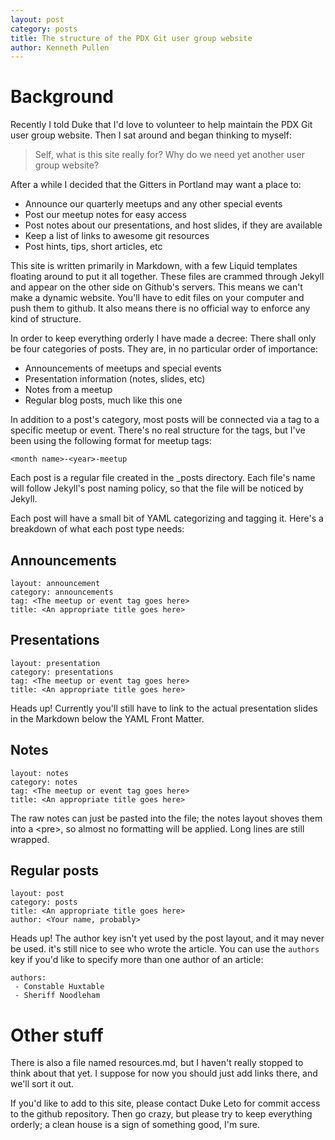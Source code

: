 ```yaml
---
layout: post
category: posts
title: The structure of the PDX Git user group website
author: Kenneth Pullen
---
```

# Background

Recently I told Duke that I'd love to volunteer to help maintain the PDX Git user group website. Then I sat around and began thinking to myself:

> Self, what is this site really for? Why do we need yet another user group website?

After a while I decided that the Gitters in Portland may want a place to:

- Announce our quarterly meetups and any other special events
- Post our meetup notes for easy access
- Post notes about our presentations, and host slides, if they are available
- Keep a list of links to awesome git resources
- Post hints, tips, short articles, etc

This site is written primarily in Markdown, with a few Liquid templates floating around to put it all together. These files are crammed through Jekyll and appear on the other side on Github's servers. This means we can't make a dynamic website. You'll have to edit files on your computer and push them to github. It also means there is no official way to enforce any kind of structure.

In order to keep everything orderly I have made a decree: There shall only be four categories of posts. They are, in no particular order of importance:

- Announcements of meetups and special events
- Presentation information (notes, slides, etc)
- Notes from a meetup
- Regular blog posts, much like this one

In addition to a post's category, most posts will be connected via a tag to a specific meetup or event. There's no real structure for the tags, but I've been using the following format for meetup tags:

    <month name>-<year>-meetup

Each post is a regular file created in the _posts directory. Each file's name will follow Jekyll's post naming policy, so that the file will be noticed by Jekyll.

Each post will have a small bit of YAML categorizing and tagging it. Here's a breakdown of what each post type needs:

## Announcements
	layout: announcement
	category: announcements
	tag: <The meetup or event tag goes here>
	title: <An appropriate title goes here>

## Presentations
	layout: presentation
	category: presentations
	tag: <The meetup or event tag goes here>
	title: <An appropriate title goes here>

Heads up! Currently you'll still have to link to the actual presentation slides in the Markdown below the YAML Front Matter.

## Notes
	layout: notes
	category: notes
	tag: <The meetup or event tag goes here>
	title: <An appropriate title goes here>

The raw notes can just be pasted into the file; the notes layout shoves them into a \<pre\>, so almost no formatting will be applied. Long lines are still wrapped.

## Regular posts
	layout: post
	category: posts
	title: <An appropriate title goes here>
	author: <Your name, probably>

Heads up! The author key isn't yet used by the post layout, and it may never be used. it's still nice to see who wrote the article. You can use the `authors` key if you'd like to specify more than one author of an article:

	authors:
	 - Constable Huxtable
	 - Sheriff Noodleham

# Other stuff

There is also a file named resources.md, but I haven't really stopped to think about that yet. I suppose for now you should just add links there, and we'll sort it out.

If you'd like to add to this site, please contact Duke Leto for commit access to the github repository. Then go crazy, but please try to keep everything orderly; a clean house is a sign of something good, I'm sure.